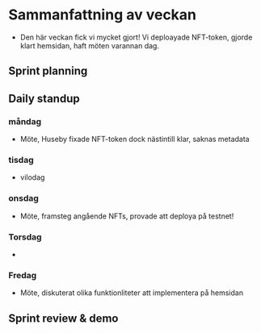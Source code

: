 # Sammanfattning av veckan
- Den här veckan fick vi mycket gjort! Vi deploayade NFT-token, gjorde klart hemsidan, haft möten varannan dag.
## Sprint planning



## Daily standup
### måndag
- Möte, Huseby fixade NFT-token dock nästintill klar, saknas metadata

### tisdag
- vilodag

### onsdag
- Möte, framsteg angående NFTs, provade att deploya på testnet!

### Torsdag
- 

### Fredag
- Möte, diskuterat olika funktionliteter att implementera på hemsidan

## Sprint review & demo
